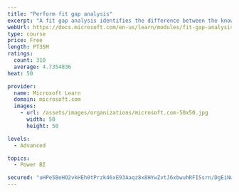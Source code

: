 ```yaml
---
title: "Perform fit gap analysis"
excerpt: "A fit gap analysis identifies the difference between the known requirements and the proposed or current solution. This module covers performing a fit gap analysis."
webUrl: https://docs.microsoft.com/en-us/learn/modules/fit-gap-analysis/
type: course
price: Free
length: PT35M
ratings:
  count: 310
  average: 4.7354836
heat: 50

provider:
  name: Microsoft Learn
  domain: microsoft.com
  images:
    - url: /assets/images/organizations/microsoft.com-50x50.jpg
      width: 50
      height: 50

levels:
  - Advanced

topics:
  - Power BI

secured: "uHPe5BeHO2vkHEh0tPrzk46xE93Aaqz8x8HYwZvtJ6xbwuhRFISsrn/DgEiNwr9tqiJsUNWE4s+M4qBo04Z1Im/28F/NMa/fkUFp1dDB7++NYvmJEEpcuMJdPa5OJOiZj9u4yEoSXe11GMqOiJvDNYW1s8Qf9yYvS/ezJdtByHPzm5iYU6QCFKjrJwyG7nMVG0/sFvyM2kuMwj38xKmxMjETG/+tGwLHRXBiE5V0OTE41JHsSO/e+4KELTwoscI67r3T3zPj0bBNwRvPg2seRvza1l+lHYsBbwh0x8o7fNb1fKxxu0k5SNXLDbdnYNC16KesOee4M0G7d5kNiP/arz1DmZnkzPc7Lg067zT3qO4MdZVnzYZGGH6j3JULwMxgngC84AfW3f0879z4ObsL5fCQLCnvkFTxUm4tped/gYA=;5tYyVfWJ57qVJAF6G+Augw=="
---
```


